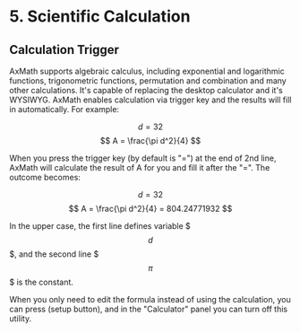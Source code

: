 # 5. Scientific Calculation

## Calculation Trigger

AxMath supports algebraic calculus, including exponential and logarithmic functions, trigonometric functions,  permutation and combination and many other calculations. It's capable of replacing the desktop calculator and it's WYSIWYG. AxMath enables calculation via trigger key and the results will fill in automatically. For example:

$$ d = 32 $$
$$ A = \frac{\pi d^2}{4} $$

When you press the trigger key (by default is "=") at the end of 2nd line, AxMath will calculate the result of A for you and fill it after the "=". The outcome becomes:

$$ d = 32 $$
$$ A = \frac{\pi d^2}{4} = 804.24771932 $$

In the upper case, the first line defines variable $$$d$$$, and the second line $$$\pi$$$ is the constant.

When you only need to edit the formula instead of using the calculation, you can press (setup button), and in the "Calculator" panel you can turn off this utility.